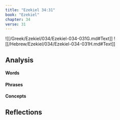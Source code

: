 ```yaml
---
title: "Ezekiel 34:31"
book: "Ezekiel"
chapter: 34
verse: 31
---
```

![[/Greek/Ezekiel/034/Ezekiel-034-031G.md#Text]]
![[/Hebrew/Ezekiel/034/Ezekiel-034-031H.md#Text]]

## Analysis

#### Words

#### Phrases

#### Concepts

## Reflections
